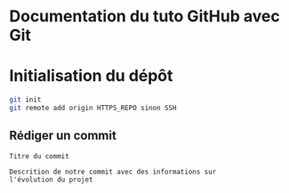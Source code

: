 # Documentation du tuto GitHub avec Git

# Initialisation du dépôt

```bash
git init
git remote add origin HTTPS_REPO sinon SSH
```

## Rédiger un commit

```
Titre du commit 

Descrition de notre commit avec des informations sur 
l'évolution du projet
```
